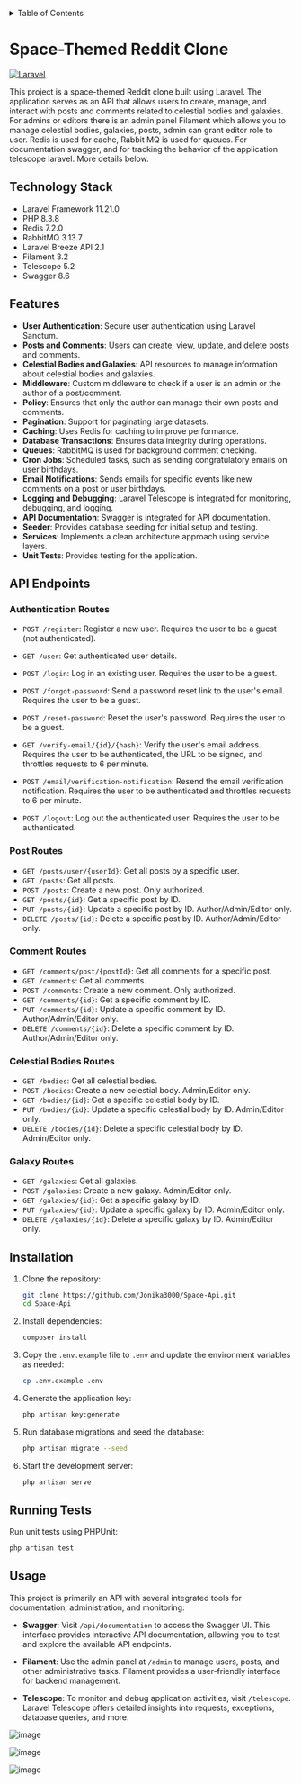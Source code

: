 <a id="readme-top"></a>
<details>
  <summary>Table of Contents</summary>
  <ol>
    <li>
      <a href="#space-themed-reddit-clone">About The Project</a>
    </li>
    <li>
      <a href="#technology-stack">Technology Stack</a>
    </li>
    <li>
      <a href="#features">Features</a>
    </li>
    <li>
      <a href="#api-endpoints">API Endpoints</a>
      <ul>
        <li><a href="#authentication-routes">Authentication Routes</a></li>
        <li><a href="#post-routes">Post Routes</a></li>
        <li><a href="#comment-routes">Comment Routes</a></li>
        <li><a href="#celestial-bodies-routes">Celestial Bodies Routes</a></li>
        <li><a href="#galaxy-routes">Galaxy Routes</a></li>
      </ul>
    </li>
    <li>
      <a href="#installation">Installation</a>
    </li>
    <li>
      <a href="#running-tests">Running Tests</a>
    </li>
    <li>
      <a href="#usage">Usage</a>
    </li>
  </ol>
</details>


# Space-Themed Reddit Clone
[![Laravel][Laravel.com]][Laravel-url]

This project is a space-themed Reddit clone built using Laravel. The application serves as an API that allows users to create, manage, and interact with posts and comments related to celestial bodies and galaxies. For admins or editors there is an admin panel Filament which allows you to manage celestial bodies, galaxies, posts, admin can grant editor role to user. Redis is used for cache, Rabbit MQ is used for queues. For documentation swagger, and for tracking the behavior of the application telescope laravel. More details below.

## Technology Stack

* Laravel Framework 11.21.0
* PHP 8.3.8
* Redis 7.2.0
* RabbitMQ 3.13.7
* Laravel Breeze API 2.1
* Filament 3.2
* Telescope 5.2
* Swagger 8.6

## Features

- **User Authentication**: Secure user authentication using Laravel Sanctum.
- **Posts and Comments**: Users can create, view, update, and delete posts and comments.
- **Celestial Bodies and Galaxies**: API resources to manage information about celestial bodies and galaxies.
- **Middleware**: Custom middleware to check if a user is an admin or the author of a post/comment.
- **Policy**: Ensures that only the author can manage their own posts and comments.
- **Pagination**: Support for paginating large datasets.
- **Caching**: Uses Redis for caching to improve performance.
- **Database Transactions**: Ensures data integrity during operations.
- **Queues**: RabbitMQ is used for background comment checking.
- **Cron Jobs**: Scheduled tasks, such as sending congratulatory emails on user birthdays.
- **Email Notifications**: Sends emails for specific events like new comments on a post or user birthdays.
- **Logging and Debugging**: Laravel Telescope is integrated for monitoring, debugging, and logging.
- **API Documentation**: Swagger is integrated for API documentation.
- **Seeder**: Provides database seeding for initial setup and testing.
- **Services**: Implements a clean architecture approach using service layers.
- **Unit Tests**: Provides testing for the application.

## API Endpoints

### Authentication Routes

- `POST /register`: Register a new user. Requires the user to be a guest (not authenticated).

- `GET /user`: Get authenticated user details.
  
- `POST /login`: Log in an existing user. Requires the user to be a guest.

- `POST /forgot-password`: Send a password reset link to the user's email. Requires the user to be a guest.

- `POST /reset-password`: Reset the user's password. Requires the user to be a guest.

- `GET /verify-email/{id}/{hash}`: Verify the user's email address. Requires the user to be authenticated, the URL to be signed, and throttles requests to 6 per minute.

- `POST /email/verification-notification`: Resend the email verification notification. Requires the user to be authenticated and throttles requests to 6 per minute.

- `POST /logout`: Log out the authenticated user. Requires the user to be authenticated.

### Post Routes

- `GET /posts/user/{userId}`: Get all posts by a specific user.
- `GET /posts`: Get all posts.
- `POST /posts`: Create a new post. Only authorized.
- `GET /posts/{id}`: Get a specific post by ID.
- `PUT /posts/{id}`: Update a specific post by ID. Author/Admin/Editor only.
- `DELETE /posts/{id}`: Delete a specific post by ID. Author/Admin/Editor only.

### Comment Routes

- `GET /comments/post/{postId}`: Get all comments for a specific post.
- `GET /comments`: Get all comments.
- `POST /comments`: Create a new comment. Only authorized.
- `GET /comments/{id}`: Get a specific comment by ID.
- `PUT /comments/{id}`: Update a specific comment by ID. Author/Admin/Editor only.
- `DELETE /comments/{id}`: Delete a specific comment by ID. Author/Admin/Editor only.

### Celestial Bodies Routes

- `GET /bodies`: Get all celestial bodies.
- `POST /bodies`: Create a new celestial body. Admin/Editor only.
- `GET /bodies/{id}`: Get a specific celestial body by ID.
- `PUT /bodies/{id}`: Update a specific celestial body by ID. Admin/Editor only.
- `DELETE /bodies/{id}`: Delete a specific celestial body by ID. Admin/Editor only.

### Galaxy Routes

- `GET /galaxies`: Get all galaxies.
- `POST /galaxies`: Create a new galaxy. Admin/Editor only.
- `GET /galaxies/{id}`: Get a specific galaxy by ID.
- `PUT /galaxies/{id}`: Update a specific galaxy by ID. Admin/Editor only.
- `DELETE /galaxies/{id}`: Delete a specific galaxy by ID. Admin/Editor only.

## Installation

1. Clone the repository:

    ```bash
    git clone https://github.com/Jonika3000/Space-Api.git
    cd Space-Api
    ```

2. Install dependencies:

    ```bash
    composer install
    ```

3. Copy the `.env.example` file to `.env` and update the environment variables as needed:

    ```bash
    cp .env.example .env
    ```

4. Generate the application key:

    ```bash
    php artisan key:generate
    ```

5. Run database migrations and seed the database:

    ```bash
    php artisan migrate --seed
    ```

6. Start the development server:

    ```bash
    php artisan serve
    ```

## Running Tests

Run unit tests using PHPUnit:

```bash
php artisan test
```

## Usage

This project is primarily an API with several integrated tools for documentation, administration, and monitoring:

- **Swagger**: Visit `/api/documentation` to access the Swagger UI. This interface provides interactive API documentation, allowing you to test and explore the available API endpoints.

- **Filament**: Use the admin panel at `/admin` to manage users, posts, and other administrative tasks. Filament provides a user-friendly interface for backend management.

- **Telescope**: To monitor and debug application activities, visit `/telescope`. Laravel Telescope offers detailed insights into requests, exceptions, database queries, and more.

![image](https://github.com/user-attachments/assets/c7446546-1b3b-43c6-baf8-b4ff1261bf08)

![image](https://github.com/user-attachments/assets/a09d9ecb-530b-447e-be86-51beb0d488ed)

![image](https://github.com/user-attachments/assets/3967f0c5-3c2a-4cb1-a993-b23895c5b5c2)


<!-- MARKDOWN LINKS & IMAGES -->
[Laravel.com]: https://img.shields.io/badge/Laravel-FF2D20?style=for-the-badge&logo=laravel&logoColor=white
[Laravel-url]: https://laravel.com
